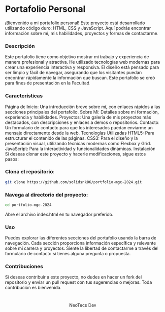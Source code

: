 # Portafolio Personal

¡Bienvenido a mi portafolio personal! Este proyecto está desarrollado utilizando código duro: HTML, CSS y JavaScript. Aquí podrás encontrar información sobre mí, mis habilidades, proyectos y formas de contactarme.

### Descripción

Este portafolio tiene como objetivo mostrar mi trabajo y experiencia de manera profesional y atractiva. He utilizado tecnologías web modernas para crear una experiencia interactiva y responsiva. El diseño está pensado para ser limpio y fácil de navegar, asegurando que los visitantes puedan encontrar rápidamente la información que buscan.
Este portafolio se creó para fines de presentación en la Facultad.

### Características

Página de Inicio: Una introducción breve sobre mí, con enlaces rápidos a las secciones principales del portafolio.
Sobre Mí: Detalles sobre mi formación, experiencia y habilidades.
Proyectos: Una galería de mis proyectos más destacados, con descripciones y enlaces a demos o repositorios.
Contacto: Un formulario de contacto para que los interesados puedan enviarme un mensaje directamente desde la web.
Tecnologías Utilizadas
HTML5: Para estructurar el contenido de las páginas.
CSS3: Para el diseño y la presentación visual, utilizando técnicas modernas como Flexbox y Grid.
JavaScript: Para la interactividad y funcionalidades dinámicas.
Instalación
Si deseas clonar este proyecto y hacerle modificaciones, sigue estos pasos:

### Clona el repositorio:

```bash
git clone https://github.com/solidsnk86/portfolio-mgc-2024.git
```

### Navega al directorio del proyecto:

```bash
cd portfolio-mgc-2024
```

Abre el archivo index.html en tu navegador preferido.

### Uso

Puedes explorar las diferentes secciones del portafolio usando la barra de navegación. Cada sección proporciona información específica y relevante sobre mi carrera y proyectos. Siente la libertad de contactarme a través del formulario de contacto si tienes alguna pregunta o propuesta.

### Contribuciones

Si deseas contribuir a este proyecto, no dudes en hacer un fork del repositorio y enviar un pull request con tus sugerencias o mejoras. Toda contribución es bienvenida.

#

<div align="center">
 <p>NeoTecs Dev</p>
</div>
